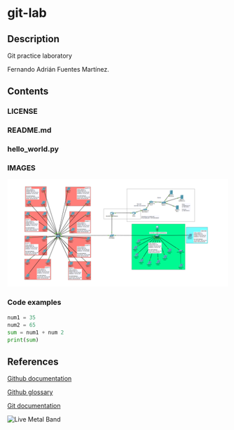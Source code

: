 # git-lab

## Description

Git practice laboratory

Fernando Adrián Fuentes Martínez.

## Contents

### LICENSE
### README.md
### hello_world.py
### IMAGES
![Imagen de prueba que muestra una topologia de red utilizada para el reto de una clase](prueba.png)


### Code examples 
```python
num1 = 35
num2 = 65
sum = num1 + num 2
print(sum)
```



## References


[Github documentation](https://docs.github.com/en)

[Github glossary](https://docs.github.com/en/get-started/learning-about-github/github-glossary)

[Git documentation](https://git-scm.com/doc)


![Live Metal Band](https://encrypted-tbn0.gstatic.com/images?q=tbn:ANd9GcQhpXu5j6FTJokjlFMduo3pVdFkyAOtvLsxUA&s)
